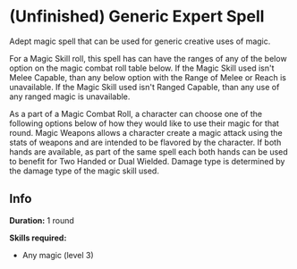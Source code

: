 # (Unfinished) Generic Expert Spell

Adept magic spell that can be used for generic creative uses of magic.

For a Magic Skill roll, this spell has can have the ranges of any of the below option on the magic combat roll table below. If the Magic Skill used isn't Melee Capable, than any below option with the Range of Melee or Reach is unavailable. If the Magic Skill used isn't Ranged Capable, than any use of any ranged magic is unavailable.

As a part of a Magic Combat Roll, a character can choose one of the following options below of how they would like to use their magic for that round. Magic Weapons allows a character create a magic attack using the stats of weapons and are intended to be flavored by the character. If both hands are available, as part of the same spell each both hands can be used to benefit for Two Handed or Dual Wielded. Damage type is determined by the damage type of the magic skill used.

## Info

**Duration:** 1 round

**Skills required:**

- Any magic (level 3)
